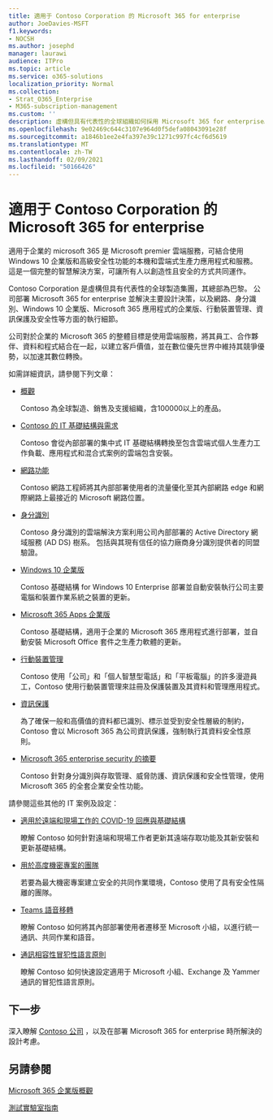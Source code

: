 ```yaml
---
title: 適用于 Contoso Corporation 的 Microsoft 365 for enterprise
author: JoeDavies-MSFT
f1.keywords:
- NOCSH
ms.author: josephd
manager: laurawi
audience: ITPro
ms.topic: article
ms.service: o365-solutions
localization_priority: Normal
ms.collection:
- Strat_O365_Enterprise
- M365-subscription-management
ms.custom: ''
description: 虛構但具有代表性的全球組織如何採用 Microsoft 365 for enterprise。
ms.openlocfilehash: 9e02469c644c3107e964d0f5defa08043091e28f
ms.sourcegitcommit: a1846b1ee2e4fa397e39c1271c997fc4cf6d5619
ms.translationtype: MT
ms.contentlocale: zh-TW
ms.lasthandoff: 02/09/2021
ms.locfileid: "50166426"
---
```

# <a name="microsoft-365-for-enterprise-for-the-contoso-corporation"></a>適用于 Contoso Corporation 的 Microsoft 365 for enterprise

適用于企業的 microsoft 365 是 Microsoft premier 雲端服務，可結合使用 Windows 10 企業版和高級安全性功能的本機和雲端式生產力應用程式和服務。 這是一個完整的智慧解決方案，可讓所有人以創造性且安全的方式共同運作。

Contoso Corporation 是虛構但具有代表性的全球製造集團，其總部為巴黎。 公司部署 Microsoft 365 for enterprise 並解決主要設計決策，以及網路、身分識別、Windows 10 企業版、Microsoft 365 應用程式的企業版、行動裝置管理、資訊保護及安全性等方面的執行細節。

公司對於企業的 Microsoft 365 的整體目標是使用雲端服務，將其員工、合作夥伴、資料和程式結合在一起，以建立客戶價值，並在數位優先世界中維持其競爭優勢，以加速其數位轉換。

如需詳細資訊，請參閱下列文章：

- [概觀](contoso-overview.md)

  Contoso 為全球製造、銷售及支援組織，含100000以上的產品。

- [Contoso 的 IT 基礎結構與需求](contoso-infra-needs.md)

  Contoso 會從內部部署的集中式 IT 基礎結構轉換至包含雲端式個人生產力工作負載、應用程式和混合式案例的雲端包含安裝。

- [網路功能](contoso-networking.md)

  Contoso 網路工程師將其內部部署使用者的流量優化至其內部網路 edge 和網際網路上最接近的 Microsoft 網路位置。

- [身分識別](contoso-identity.md)

  Contoso 身分識別的雲端解決方案利用公司內部部署的 Active Directory 網域服務 (AD DS) 樹系。 包括與其現有信任的協力廠商身分識別提供者的同盟驗證。

- [Windows 10 企業版](contoso-win10.md)

  Contoso 基礎結構 for Windows 10 Enterprise 部署並自動安裝執行公司主要電腦和裝置作業系統之裝置的更新。

- [Microsoft 365 Apps 企業版](contoso-o365pp.md)

  Contoso 基礎結構，適用于企業的 Microsoft 365 應用程式進行部署，並自動安裝 Microsoft Office 套件之生產力軟體的更新。

- [行動裝置管理](contoso-mdm.md)

  Contoso 使用「公司」和「個人智慧型電話」和「平板電腦」的許多漫遊員工，Contoso 使用行動裝置管理來註冊及保護裝置及其資料和管理應用程式。

- [資訊保護](contoso-info-protect.md)

  為了確保一般和高價值的資料都已識別、標示並受到安全性層級的制約，Contoso 會以 Microsoft 365 為公司資訊保護，強制執行其資料安全性原則。

- [Microsoft 365 enterprise security 的摘要](contoso-security-summary.md)

  Contoso 針對身分識別與存取管理、威脅防護、資訊保護和安全性管理，使用 Microsoft 365 的全套企業安全性功能。

請參閱這些其他的 IT 案例及設定：

- [適用於遠端和現場工作的 COVID-19 回應與基礎結構](../solutions/contoso-remote-onsite-work.md)

  瞭解 Contoso 如何針對遠端和現場工作者更新其遠端存取功能及其新安裝和更新基礎結構。

- [用於高度機密專案的團隊](../solutions/contoso-team-for-top-secret-project.md)

  若要為最大機密專案建立安全的共同作業環境，Contoso 使用了具有安全性隔離的團隊。

- [Teams 語音移轉](https://docs.microsoft.com/MicrosoftTeams/voice-case-study-overview)

  瞭解 Contoso 如何將其內部部署使用者遷移至 Microsoft 小組，以進行統一通訊、共同作業和語音。

- [通訊相容性冒犯性語言原則](../compliance/communication-compliance-case-study.md)

  瞭解 Contoso 如何快速設定適用于 Microsoft 小組、Exchange 及 Yammer 通訊的冒犯性語言原則。

## <a name="next-step"></a>下一步

深入瞭解 [Contoso 公司](contoso-overview.md) ，以及在部署 Microsoft 365 for enterprise 時所解決的設計考慮。


## <a name="see-also"></a>另請參閱

[Microsoft 365 企業版概觀](microsoft-365-overview.md)

[測試實驗室指南](m365-enterprise-test-lab-guides.md)
